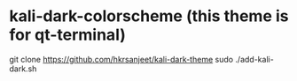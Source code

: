 # kali-dark-colorscheme (this theme is for qt-terminal)
git clone https://github.com/hkrsanjeet/kali-dark-theme
sudo ./add-kali-dark.sh
